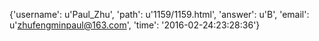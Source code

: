 {'username': u'Paul_Zhu', 'path': u'1159/1159.html', 'answer': u'B', 'email': u'zhufengminpaul@163.com', 'time': '2016-02-24:23:28:36'}
